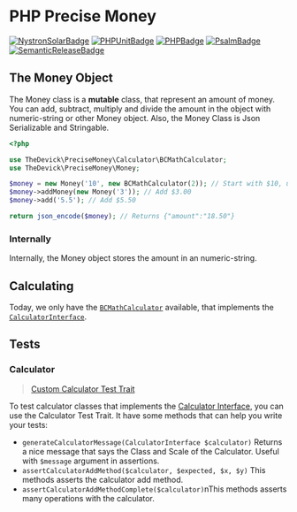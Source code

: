 # PHP Precise Money

[![NystronSolarBadge](https://img.shields.io/badge/⚡%20Sponsored%20By-Nystron%20Solar-yellow?style=for-the-badge)](https://github.com/NystronSolar)
[![PHPUnitBadge](https://img.shields.io/badge/✓%20PHPUnit-Tests-blue?style=for-the-badge)](https://phpunit.de/)
[![PHPBadge](https://img.shields.io/badge/🐘%20PHP-8.2-steelblue?style=for-the-badge)](https://php.net/)
[![PsalmBadge](https://img.shields.io/badge/📌%20Psalm-Static%20Analysis-red?style=for-the-badge)](https://psalm.dev/)
[![SemanticReleaseBadge](https://img.shields.io/badge/semantic--release-angular-e10079?logo=semantic-release&style=for-the-badge)](https://github.com/semantic-release/semantic-release)

## The Money Object

The Money class is a **mutable** class, that represent an amount of money. You can add, subtract, multiply and divide the amount in the object with numeric-string or other Money object. Also, the Money Class is Json Serializable and Stringable.

```php
<?php

use TheDevick\PreciseMoney\Calculator\BCMathCalculator;
use TheDevick\PreciseMoney\Money;

$money = new Money('10', new BCMathCalculator(2)); // Start with $10, using the BCMathCalculator with scale 2 (The default is using scale 10)
$money->addMoney(new Money('3')); // Add $3.00
$money->add('5.5'); // Add $5.50

return json_encode($money); // Returns {"amount":"18.50"}
```

### Internally

Internally, the Money object stores the amount in an numeric-string.

## Calculating

Today, we only have the [`BCMathCalculator`](/src/Calculator/BCMathCalculator.php) available, that implements the [`CalculatorInterface`](src/Calculator//CalculatorInterface.php).

## Tests

### Calculator

> [Custom Calculator Test Trait](/tests/TestCase/CalculatorTestCase.php)

To test calculator classes that implements the [Calculator Interface](/src/Calculator/CalculatorInterface.php), you can use the Calculator Test Trait. It have some methods that can help you write your tests:

- `generateCalculatorMessage(CalculatorInterface $calculator)` Returns a nice message that says the Class and Scale of the Calculator. Useful with `$message` argument in assertions.
- `assertCalculatorAddMethod($calculator, $expected, $x, $y)` This methods asserts the calculator add method.
- `assertCalculatorAddMethodComplete($calculator)`nThis methods asserts many operations with the calculator.
